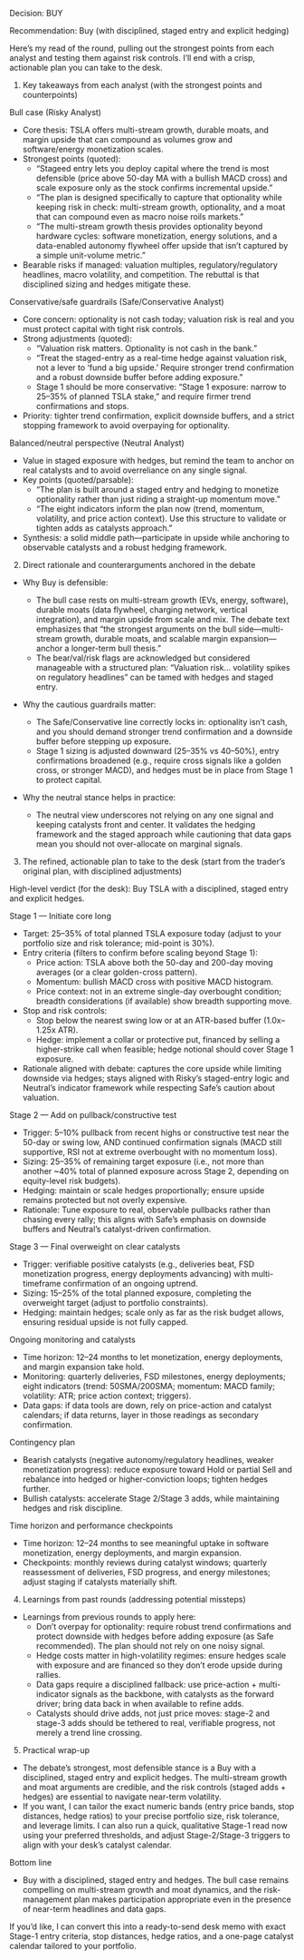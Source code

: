 Decision: BUY

Recommendation: Buy (with disciplined, staged entry and explicit hedging)

Here’s my read of the round, pulling out the strongest points from each analyst and testing them against risk controls. I’ll end with a crisp, actionable plan you can take to the desk.

1) Key takeaways from each analyst (with the strongest points and counterpoints)

Bull case (Risky Analyst)
- Core thesis: TSLA offers multi-stream growth, durable moats, and margin upside that can compound as volumes grow and software/energy monetization scales.
- Strongest points (quoted):
  - “Stageed entry lets you deploy capital where the trend is most defensible (price above 50-day MA with a bullish MACD cross) and scale exposure only as the stock confirms incremental upside.”
  - “The plan is designed specifically to capture that optionality while keeping risk in check: multi-stream growth, optionality, and a moat that can compound even as macro noise roils markets.”
  - “The multi-stream growth thesis provides optionality beyond hardware cycles: software monetization, energy solutions, and a data-enabled autonomy flywheel offer upside that isn’t captured by a simple unit-volume metric.”
- Bearable risks if managed: valuation multiples, regulatory/regulatory headlines, macro volatility, and competition. The rebuttal is that disciplined sizing and hedges mitigate these.

Conservative/safe guardrails (Safe/Conservative Analyst)
- Core concern: optionality is not cash today; valuation risk is real and you must protect capital with tight risk controls.
- Strong adjustments (quoted):
  - “Valuation risk matters. Optionality is not cash in the bank.”
  - “Treat the staged-entry as a real-time hedge against valuation risk, not a lever to ‘fund a big upside.’ Require stronger trend confirmation and a robust downside buffer before adding exposure.”
  - Stage 1 should be more conservative: “Stage 1 exposure: narrow to 25–35% of planned TSLA stake,” and require firmer trend confirmations and stops.
- Priority: tighter trend confirmation, explicit downside buffers, and a strict stopping framework to avoid overpaying for optionality.

Balanced/neutral perspective (Neutral Analyst)
- Value in staged exposure with hedges, but remind the team to anchor on real catalysts and to avoid overreliance on any single signal.
- Key points (quoted/parsable):
  - “The plan is built around a staged entry and hedging to monetize optionality rather than just riding a straight-up momentum move.”
  - “The eight indicators inform the plan now (trend, momentum, volatility, and price action context). Use this structure to validate or tighten adds as catalysts approach.”
- Synthesis: a solid middle path—participate in upside while anchoring to observable catalysts and a robust hedging framework.

2) Direct rationale and counterarguments anchored in the debate

- Why Buy is defensible:
  - The bull case rests on multi-stream growth (EVs, energy, software), durable moats (data flywheel, charging network, vertical integration), and margin upside from scale and mix. The debate text emphasizes that “the strongest arguments on the bull side—multi-stream growth, durable moats, and scalable margin expansion—anchor a longer-term bull thesis.”
  - The bear/val/risk flags are acknowledged but considered manageable with a structured plan: “Valuation risk… volatility spikes on regulatory headlines” can be tamed with hedges and staged entry.

- Why the cautious guardrails matter:
  - The Safe/Conservative line correctly locks in: optionality isn’t cash, and you should demand stronger trend confirmation and a downside buffer before stepping up exposure.
  - Stage 1 sizing is adjusted downward (25–35% vs 40–50%), entry confirmations broadened (e.g., require cross signals like a golden cross, or stronger MACD), and hedges must be in place from Stage 1 to protect capital.

- Why the neutral stance helps in practice:
  - The neutral view underscores not relying on any one signal and keeping catalysts front and center. It validates the hedging framework and the staged approach while cautioning that data gaps mean you should not over-allocate on marginal signals.

3) The refined, actionable plan to take to the desk (start from the trader’s original plan, with disciplined adjustments)

High-level verdict (for the desk): Buy TSLA with a disciplined, staged entry and explicit hedges.

Stage 1 — Initiate core long
- Target: 25–35% of total planned TSLA exposure today (adjust to your portfolio size and risk tolerance; mid-point is 30%).
- Entry criteria (filters to confirm before scaling beyond Stage 1):
  - Price action: TSLA above both the 50-day and 200-day moving averages (or a clear golden-cross pattern).
  - Momentum: bullish MACD cross with positive MACD histogram.
  - Price context: not in an extreme single-day overbought condition; breadth considerations (if available) show breadth supporting move.
- Stop and risk controls:
  - Stop below the nearest swing low or at an ATR-based buffer (1.0x–1.25x ATR).
  - Hedge: implement a collar or protective put, financed by selling a higher-strike call when feasible; hedge notional should cover Stage 1 exposure.
- Rationale aligned with debate: captures the core upside while limiting downside via hedges; stays aligned with Risky’s staged-entry logic and Neutral’s indicator framework while respecting Safe’s caution about valuation.

Stage 2 — Add on pullback/constructive test
- Trigger: 5–10% pullback from recent highs or constructive test near the 50-day or swing low, AND continued confirmation signals (MACD still supportive, RSI not at extreme overbought with no momentum loss).
- Sizing: 25–35% of remaining target exposure (i.e., not more than another ~40% total of planned exposure across Stage 2, depending on equity-level risk budgets).
- Hedging: maintain or scale hedges proportionally; ensure upside remains protected but not overly expensive.
- Rationale: Tune exposure to real, observable pullbacks rather than chasing every rally; this aligns with Safe’s emphasis on downside buffers and Neutral’s catalyst-driven confirmation.

Stage 3 — Final overweight on clear catalysts
- Trigger: verifiable positive catalysts (e.g., deliveries beat, FSD monetization progress, energy deployments advancing) with multi-timeframe confirmation of an ongoing uptrend.
- Sizing: 15–25% of the total planned exposure, completing the overweight target (adjust to portfolio constraints).
- Hedging: maintain hedges; scale only as far as the risk budget allows, ensuring residual upside is not fully capped.

Ongoing monitoring and catalysts
- Time horizon: 12–24 months to let monetization, energy deployments, and margin expansion take hold.
- Monitoring: quarterly deliveries, FSD milestones, energy deployments; eight indicators (trend: 50SMA/200SMA; momentum: MACD family; volatility: ATR; price action context; triggers).
- Data gaps: if data tools are down, rely on price-action and catalyst calendars; if data returns, layer in those readings as secondary confirmation.

Contingency plan
- Bearish catalysts (negative autonomy/regulatory headlines, weaker monetization progress): reduce exposure toward Hold or partial Sell and rebalance into hedged or higher-conviction loops; tighten hedges further.
- Bullish catalysts: accelerate Stage 2/Stage 3 adds, while maintaining hedges and risk discipline.

Time horizon and performance checkpoints
- Time horizon: 12–24 months to see meaningful uptake in software monetization, energy deployments, and margin expansion.
- Checkpoints: monthly reviews during catalyst windows; quarterly reassessment of deliveries, FSD progress, and energy milestones; adjust staging if catalysts materially shift.

4) Learnings from past rounds (addressing potential missteps)
- Learnings from previous rounds to apply here:
  - Don’t overpay for optionality: require robust trend confirmations and protect downside with hedges before adding exposure (as Safe recommended). The plan should not rely on one noisy signal.
  - Hedge costs matter in high-volatility regimes: ensure hedges scale with exposure and are financed so they don’t erode upside during rallies.
  - Data gaps require a disciplined fallback: use price-action + multi-indicator signals as the backbone, with catalysts as the forward driver; bring data back in when available to refine adds.
  - Catalysts should drive adds, not just price moves: stage-2 and stage-3 adds should be tethered to real, verifiable progress, not merely a trend line crossing.

5) Practical wrap-up
- The debate’s strongest, most defensible stance is a Buy with a disciplined, staged entry and explicit hedges. The multi-stream growth and moat arguments are credible, and the risk controls (staged adds + hedges) are essential to navigate near-term volatility.
- If you want, I can tailor the exact numeric bands (entry price bands, stop distances, hedge ratios) to your precise portfolio size, risk tolerance, and leverage limits. I can also run a quick, qualitative Stage-1 read now using your preferred thresholds, and adjust Stage-2/Stage-3 triggers to align with your desk’s catalyst calendar.

Bottom line
- Buy with a disciplined, staged entry and hedges. The bull case remains compelling on multi-stream growth and moat dynamics, and the risk-management plan makes participation appropriate even in the presence of near-term headlines and data gaps.

If you’d like, I can convert this into a ready-to-send desk memo with exact Stage-1 entry criteria, stop distances, hedge ratios, and a one-page catalyst calendar tailored to your portfolio.